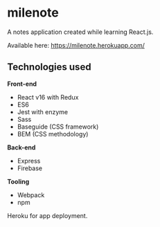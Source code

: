 # milenote
A notes application created while learning React.js.

Available here: https://milenote.herokuapp.com/

## Technologies used
**Front-end**  
* React v16 with Redux  
* ES6  
* Jest with enzyme  
* Sass  
* Baseguide (CSS framework)  
* BEM (CSS methodology)  

**Back-end**  
* Express
* Firebase

**Tooling**
* Webpack
* npm  

Heroku for app deployment.
